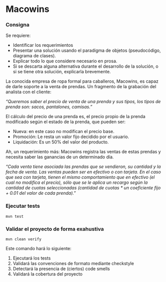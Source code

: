 # Macowins

### Consigna

Se requiere:

- Identificar los requerimientos
- Presentar una solución usando el paradigma de objetos (pseudocódigo, diagrama de clases).
- Explicar todo lo que considere necesario en prosa.
- Si se descarta alguna alternativa durante el desarrollo de la solución, o si se tiene otra solución, explicarla brevemente.


La conocida empresa de ropa formal para caballeros, Macowins, es capaz de darle soporte a la venta de prendas. Un fragmento de la grabación del analista con el cliente:

_“Queremos saber el precio de venta de una prenda y sus tipos, los tipos de prenda son: sacos, pantalones, camisas.”_

El cálculo del precio de una prenda es, el precio propio de la prenda modificado según el estado de la prenda, que pueden ser:
- Nueva: en este caso no modifican el precio base.
- Promoción: Le resta un valor fijo decidido por el usuario.
- Liquidación: Es un 50% del valor del producto.

Ah, un requerimiento más: Macowins registra las ventas de estas prendas y necesita saber las ganancias de un determinado día.

_“Cada venta tiene asociada las prendas que se vendieron, su cantidad y la fecha de venta.
Las ventas pueden ser en efectivo o con tarjeta. En el caso que sea con tarjeta, tienen el mismo comportamiento que en efectivo (el cual no modifica el precio), sólo que se le aplica un recargo según la cantidad de cuotas seleccionadas (cantidad de cuotas * un coeficiente fijo + 0.01 del valor de cada prenda).”_


### Ejecutar tests

```
mvn test
```

### Validar el proyecto de forma exahustiva

```
mvn clean verify
```

Este comando hará lo siguiente:

 1. Ejecutará los tests
 2. Validará las convenciones de formato mediante checkstyle
 3. Detectará la presencia de (ciertos) code smells
 4. Validará la cobertura del proyecto
